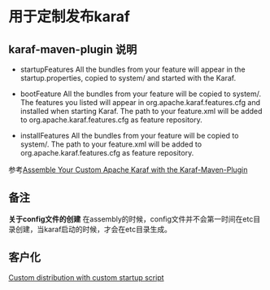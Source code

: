 # 用于定制发布karaf
## karaf-maven-plugin 说明
* startupFeatures
All the bundles from your feature will appear in the startup.properties, copied to system/ and started with the Karaf.

* bootFeature
All the bundles from your feature will be copied to system/. The features you listed will appear in org.apache.karaf.features.cfg and installed when starting Karaf. The path to your feature.xml will be added to org.apache.karaf.features.cfg as feature repository.

* installFeatures
All the bundles from your feature will be copied to system/. The path to your feature.xml will be added to org.apache.karaf.features.cfg as feature repository.

参考[Assemble Your Custom Apache Karaf with the Karaf-Maven-Plugin](https://dzone.com/articles/assemble-your-custom-apache)
## 备注
**关于config文件的创建**
在assembly的时候，config文件并不会第一时间在etc目录创建，当karaf启动的时候，才会在etc目录生成。

## 客户化
[Custom distribution with custom startup script](http://karaf.922171.n3.nabble.com/Custom-distribution-with-custom-startup-script-td4038689.html)


